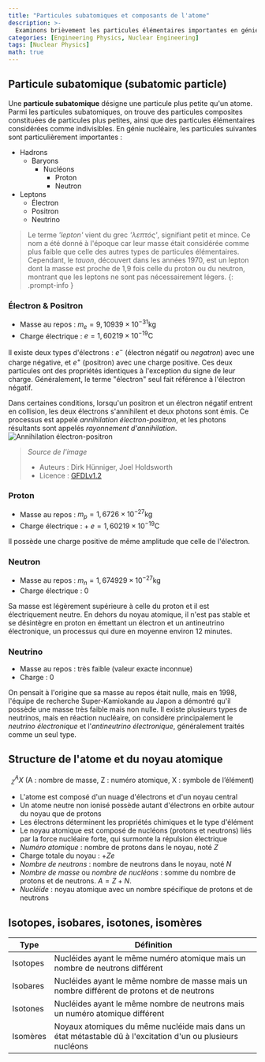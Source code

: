 ```yaml
---
title: "Particules subatomiques et composants de l'atome"
description: >-
  Examinons brièvement les particules élémentaires importantes en génie nucléaire, telles que les électrons, les protons, les neutrons, les photons et les neutrinos, et explorons la structure des atomes et des noyaux atomiques.
categories: [Engineering Physics, Nuclear Engineering]
tags: [Nuclear Physics]
math: true
---
```


## Particule subatomique (subatomic particle)
Une **particule subatomique** désigne une particule plus petite qu'un atome. Parmi les particules subatomiques, on trouve des particules composites constituées de particules plus petites, ainsi que des particules élémentaires considérées comme indivisibles.
En génie nucléaire, les particules suivantes sont particulièrement importantes :

- Hadrons
  - Baryons
    - Nucléons
      - Proton
      - Neutron
- Leptons
  - Électron
  - Positron
  - Neutrino

> Le terme *'lepton'* vient du grec *'λεπτός'*, signifiant petit et mince. Ce nom a été donné à l'époque car leur masse était considérée comme plus faible que celle des autres types de particules élémentaires. Cependant, le *tauon*, découvert dans les années 1970, est un lepton dont la masse est proche de 1,9 fois celle du proton ou du neutron, montrant que les leptons ne sont pas nécessairement légers.
{: .prompt-info }

### Électron & Positron
- Masse au repos : $m_e = 9,10939 \times 10^{-31} \text{kg}$
- Charge électrique : $e = 1,60219 \times 10^{-19} \text{C}$

Il existe deux types d'électrons : $e^-$ (électron négatif ou *negatron*) avec une charge négative, et $e^+$ (positron) avec une charge positive. Ces deux particules ont des propriétés identiques à l'exception du signe de leur charge. Généralement, le terme "électron" seul fait référence à l'électron négatif.

Dans certaines conditions, lorsqu'un positron et un électron négatif entrent en collision, les deux électrons s'annihilent et deux photons sont émis. Ce processus est appelé *annihilation électron-positron*, et les photons résultants sont appelés *rayonnement d'annihilation*.  
![Annihilation électron-positron](https://upload.wikimedia.org/wikipedia/commons/0/0a/ElectronPositronAnnihilation.svg)
> *Source de l'image*
> - Auteurs : Dirk Hünniger, Joel Holdsworth
> - Licence : [GFDLv1.2](https://www.gnu.org/licenses/old-licenses/fdl-1.2.html)

### Proton
- Masse au repos : $m_p = 1,6726 \times 10^{-27} \text{kg}$
- Charge électrique : + $e = 1,60219 \times 10^{-19} \text{C}$

Il possède une charge positive de même amplitude que celle de l'électron.

### Neutron
- Masse au repos : $m_n = 1,674929 \times 10^{-27} \text{kg}$
- Charge électrique : $0$ 

Sa masse est légèrement supérieure à celle du proton et il est électriquement neutre. En dehors du noyau atomique, il n'est pas stable et se désintègre en proton en émettant un électron et un antineutrino électronique, un processus qui dure en moyenne environ 12 minutes.

### Neutrino
- Masse au repos : très faible (valeur exacte inconnue)
- Charge : $0$

On pensait à l'origine que sa masse au repos était nulle, mais en 1998, l'équipe de recherche Super-Kamiokande au Japon a démontré qu'il possède une masse très faible mais non nulle. Il existe plusieurs types de neutrinos, mais en réaction nucléaire, on considère principalement le *neutrino électronique* et l'*antineutrino électronique*, généralement traités comme un seul type.

## Structure de l'atome et du noyau atomique

$$ ^A_Z X \ (\text{A : nombre de masse, Z : numéro atomique, X : symbole de l'élément})$$

- L'atome est composé d'un nuage d'électrons et d'un noyau central
- Un atome neutre non ionisé possède autant d'électrons en orbite autour du noyau que de protons
- Les électrons déterminent les propriétés chimiques et le type d'élément
- Le noyau atomique est composé de nucléons (protons et neutrons) liés par la force nucléaire forte, qui surmonte la répulsion électrique
- *Numéro atomique* : nombre de protons dans le noyau, noté $Z$
- Charge totale du noyau : +$Ze$
- *Nombre de neutrons* : nombre de neutrons dans le noyau, noté $N$
- *Nombre de masse* ou *nombre de nucléons* : somme du nombre de protons et de neutrons. $A=Z+N.$
- *Nucléide* : noyau atomique avec un nombre spécifique de protons et de neutrons

## Isotopes, isobares, isotones, isomères

| Type | Définition |
| --- | --- |
| Isotopes | Nucléides ayant le même numéro atomique mais un nombre de neutrons différent |
| Isobares | Nucléides ayant le même nombre de masse mais un nombre différent de protons et de neutrons |
| Isotones | Nucléides ayant le même nombre de neutrons mais un numéro atomique différent |
| Isomères | Noyaux atomiques du même nucléide mais dans un état métastable dû à l'excitation d'un ou plusieurs nucléons |
